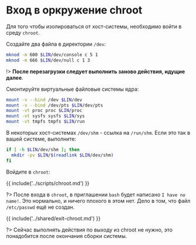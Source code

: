# Вход в оркружение chroot

Для того чтобы изолироваться от хост-системы, необходимо войти в среду `chroot`.

Создайте два файла в директории `/dev`:

```bash
mknod -m 600 $LIN/dev/console c 5 1
mknod -m 666 $LIN/dev/null c 1 3
```

!> **После перезагрузки следует выполнить заново действия, идущие далее**.

Смонтируйте виртуальные файловые системы ядра:

```bash
mount -v --bind /dev $LIN/dev
mount -v --bind /dev/pts $LIN/dev/pts
mount -vt proc proc $LIN/proc
mount -vt sysfs sysfs $LIN/sys
mount -vt tmpfs tmpfs $LIN/run
```

В некоторых хост-системах `/dev/shm` - ссылка на `/run/shm`. Если это так в вашей системе, выполните:

```bash
if [ -h $LIN/dev/shm ]; then
  mkdir -pv $LIN/$(readlink $LIN/dev/shm)
fi
```

Войдите в `chroot`:

{{ include('../scripts/chroot.md') }}

?> После входа в `chroot`, в приглашении `bash` будет написано ```I have no name!```. Это нормально, и ничего плохого в этом нет. Дело в том, что файл `/etc/passwd` ещё не создан.

{{ include('../shared/exit-chroot.md') }}

?> Сейчас выполнять действия по выходу из chroot не нужно, это понадобится после окончания сборки системы.

<script>
	new Vue({ el: '#main' })
</script>
